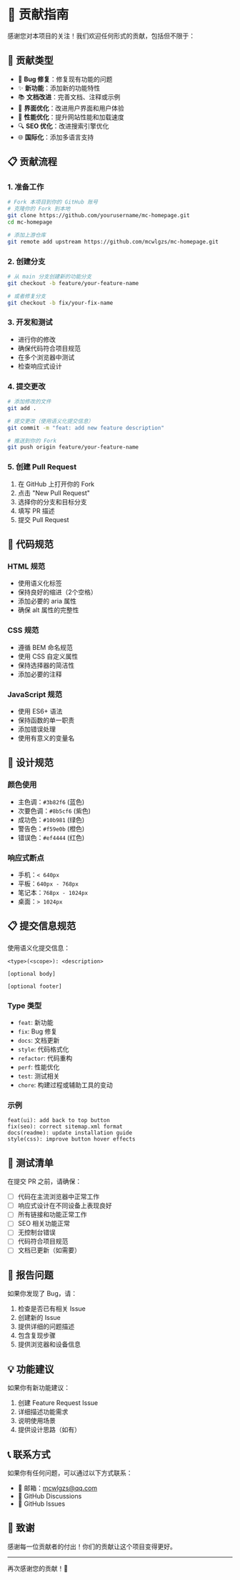 <!--
    沐辰个人主页 - 贡献指南 (Muchen Personal Homepage - Contributing Guide)
    Copyright (c) 2025 沐辰 (MC)
    GitHub: https://github.com/mcwlgzs/mc-homepage
    Licensed under MIT License
-->

# 🤝 贡献指南

感谢您对本项目的关注！我们欢迎任何形式的贡献，包括但不限于：

## 🎯 贡献类型

- 🐛 **Bug 修复**：修复现有功能的问题
- ✨ **新功能**：添加新的功能特性
- 📚 **文档改进**：完善文档、注释或示例
- 🎨 **界面优化**：改进用户界面和用户体验
- 🚀 **性能优化**：提升网站性能和加载速度
- 🔍 **SEO 优化**：改进搜索引擎优化
- 🌐 **国际化**：添加多语言支持

## 📋 贡献流程

### 1. 准备工作
```bash
# Fork 本项目到你的 GitHub 账号
# 克隆你的 Fork 到本地
git clone https://github.com/yourusername/mc-homepage.git
cd mc-homepage

# 添加上游仓库
git remote add upstream https://github.com/mcwlgzs/mc-homepage.git
```

### 2. 创建分支
```bash
# 从 main 分支创建新的功能分支
git checkout -b feature/your-feature-name

# 或者修复分支
git checkout -b fix/your-fix-name
```

### 3. 开发和测试
- 进行你的修改
- 确保代码符合项目规范
- 在多个浏览器中测试
- 检查响应式设计

### 4. 提交更改
```bash
# 添加修改的文件
git add .

# 提交更改（使用语义化提交信息）
git commit -m "feat: add new feature description"

# 推送到你的 Fork
git push origin feature/your-feature-name
```

### 5. 创建 Pull Request
1. 在 GitHub 上打开你的 Fork
2. 点击 "New Pull Request"
3. 选择你的分支和目标分支
4. 填写 PR 描述
5. 提交 Pull Request

## 📝 代码规范

### HTML 规范
- 使用语义化标签
- 保持良好的缩进（2个空格）
- 添加必要的 aria 属性
- 确保 alt 属性的完整性

### CSS 规范
- 遵循 BEM 命名规范
- 使用 CSS 自定义属性
- 保持选择器的简洁性
- 添加必要的注释

### JavaScript 规范
- 使用 ES6+ 语法
- 保持函数的单一职责
- 添加错误处理
- 使用有意义的变量名

## 🎨 设计规范

### 颜色使用
- 主色调：`#3b82f6` (蓝色)
- 次要色调：`#8b5cf6` (紫色)
- 成功色：`#10b981` (绿色)
- 警告色：`#f59e0b` (橙色)
- 错误色：`#ef4444` (红色)

### 响应式断点
- 手机：`< 640px`
- 平板：`640px - 768px`
- 笔记本：`768px - 1024px`
- 桌面：`> 1024px`

## 📋 提交信息规范

使用语义化提交信息：

```
<type>(<scope>): <description>

[optional body]

[optional footer]
```

### Type 类型
- `feat`: 新功能
- `fix`: Bug 修复
- `docs`: 文档更新
- `style`: 代码格式化
- `refactor`: 代码重构
- `perf`: 性能优化
- `test`: 测试相关
- `chore`: 构建过程或辅助工具的变动

### 示例
```
feat(ui): add back to top button
fix(seo): correct sitemap.xml format
docs(readme): update installation guide
style(css): improve button hover effects
```

## 🧪 测试清单

在提交 PR 之前，请确保：

- [ ] 代码在主流浏览器中正常工作
- [ ] 响应式设计在不同设备上表现良好
- [ ] 所有链接和功能正常工作
- [ ] SEO 相关功能正常
- [ ] 无控制台错误
- [ ] 代码符合项目规范
- [ ] 文档已更新（如需要）

## 🐛 报告问题

如果你发现了 Bug，请：

1. 检查是否已有相关 Issue
2. 创建新的 Issue
3. 提供详细的问题描述
4. 包含复现步骤
5. 提供浏览器和设备信息

## 💡 功能建议

如果你有新功能建议：

1. 创建 Feature Request Issue
2. 详细描述功能需求
3. 说明使用场景
4. 提供设计思路（如有）

## 📞 联系方式

如果你有任何问题，可以通过以下方式联系：

- 📧 邮箱：mcwlgzs@qq.com
- 💬 GitHub Discussions
- 🐛 GitHub Issues

## 🙏 致谢

感谢每一位贡献者的付出！你们的贡献让这个项目变得更好。

---

再次感谢您的贡献！🎉
